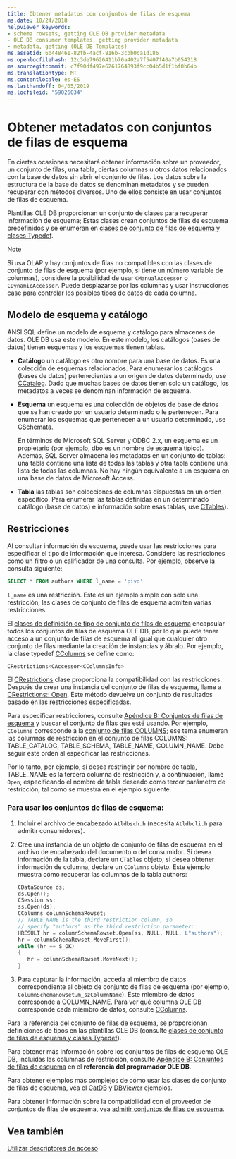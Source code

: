 ```yaml
---
title: Obtener metadatos con conjuntos de filas de esquema
ms.date: 10/24/2018
helpviewer_keywords:
- schema rowsets, getting OLE DB provider metadata
- OLE DB consumer templates, getting provider metadata
- metadata, getting (OLE DB Templates)
ms.assetid: 6b448461-82fb-4acf-816b-3cbb0ca1d186
ms.openlocfilehash: 12c3de79626411b76a402a7f5407f40a7b054318
ms.sourcegitcommit: c7f90df497e6261764893f9cc04b5d1f1bf0b64b
ms.translationtype: MT
ms.contentlocale: es-ES
ms.lasthandoff: 04/05/2019
ms.locfileid: "59026034"
---
```

# <a name="obtaining-metadata-with-schema-rowsets"></a>Obtener metadatos con conjuntos de filas de esquema

En ciertas ocasiones necesitará obtener información sobre un proveedor, un conjunto de filas, una tabla, ciertas columnas u otros datos relacionados con la base de datos sin abrir el conjunto de filas. Los datos sobre la estructura de la base de datos se denominan metadatos y se pueden recuperar con métodos diversos. Uno de ellos consiste en usar conjuntos de filas de esquema.

Plantillas OLE DB proporcionan un conjunto de clases para recuperar información de esquema; Estas clases crean conjuntos de filas de esquema predefinidos y se enumeran en [clases de conjunto de filas de esquema y clases Typedef](../../data/oledb/schema-rowset-classes-and-typedef-classes.md).

> [!NOTE]
> Si usa OLAP y hay conjuntos de filas no compatibles con las clases de conjunto de filas de esquema (por ejemplo, si tiene un número variable de columnas), considere la posibilidad de usar `CManualAccessor` o `CDynamicAccessor`. Puede desplazarse por las columnas y usar instrucciones case para controlar los posibles tipos de datos de cada columna.

## <a name="catalogschema-model"></a>Modelo de esquema y catálogo

ANSI SQL define un modelo de esquema y catálogo para almacenes de datos. OLE DB usa este modelo. En este modelo, los catálogos (bases de datos) tienen esquemas y los esquemas tienen tablas.

- **Catálogo** un catálogo es otro nombre para una base de datos. Es una colección de esquemas relacionados. Para enumerar los catálogos (bases de datos) pertenecientes a un origen de datos determinado, use [CCatalog](../../data/oledb/ccatalogs-ccataloginfo.md). Dado que muchas bases de datos tienen solo un catálogo, los metadatos a veces se denominan información de esquema.

- **Esquema** un esquema es una colección de objetos de base de datos que se han creado por un usuario determinado o le pertenecen. Para enumerar los esquemas que pertenecen a un usuario determinado, use [CSchemata](../../data/oledb/cschemata-cschematainfo.md).

   En términos de Microsoft SQL Server y ODBC 2.x, un esquema es un propietario (por ejemplo, dbo es un nombre de esquema típico). Además, SQL Server almacena los metadatos en un conjunto de tablas: una tabla contiene una lista de todas las tablas y otra tabla contiene una lista de todas las columnas. No hay ningún equivalente a un esquema en una base de datos de Microsoft Access.

- **Tabla** las tablas son colecciones de columnas dispuestas en un orden específico. Para enumerar las tablas definidas en un determinado catálogo (base de datos) e información sobre esas tablas, use [CTables](../../data/oledb/ctables-ctableinfo.md)).

## <a name="restrictions"></a>Restricciones

Al consultar información de esquema, puede usar las restricciones para especificar el tipo de información que interesa. Considere las restricciones como un filtro o un calificador de una consulta. Por ejemplo, observe la consulta siguiente:

```sql
SELECT * FROM authors WHERE l_name = 'pivo'
```

`l_name` es una restricción. Este es un ejemplo simple con solo una restricción; las clases de conjunto de filas de esquema admiten varias restricciones.

El [clases de definición de tipo de conjunto de filas de esquema](../../data/oledb/schema-rowset-classes-and-typedef-classes.md) encapsular todos los conjuntos de filas de esquema OLE DB, por lo que puede tener acceso a un conjunto de filas de esquema al igual que cualquier otro conjunto de filas mediante la creación de instancias y ábralo. Por ejemplo, la clase typedef [CColumns](../../data/oledb/ccolumns-ccolumnsinfo.md) se define como:

```cpp
CRestrictions<CAccessor<CColumnsInfo>
```

El [CRestrictions](../../data/oledb/crestrictions-class.md) clase proporciona la compatibilidad con las restricciones. Después de crear una instancia del conjunto de filas de esquema, llame a [CRestrictions:: Open](../../data/oledb/crestrictions-open.md). Este método devuelve un conjunto de resultados basado en las restricciones especificadas.

Para especificar restricciones, consulte [Apéndice B: Conjuntos de filas de esquema](/previous-versions/windows/desktop/ms712921(v=vs.85)) y buscar el conjunto de filas que esté usando. Por ejemplo, `CColumns` corresponde a la [conjunto de filas COLUMNS](/previous-versions/windows/desktop/ms723052(v=vs.85)); ese tema enumeran las columnas de restricción en el conjunto de filas COLUMNS: TABLE_CATALOG, TABLE_SCHEMA, TABLE_NAME, COLUMN_NAME. Debe seguir este orden al especificar las restricciones.

Por lo tanto, por ejemplo, si desea restringir por nombre de tabla, TABLE_NAME es la tercera columna de restricción y, a continuación, llame `Open`, especificando el nombre de tabla deseado como tercer parámetro de restricción, tal como se muestra en el ejemplo siguiente.

### <a name="to-use-schema-rowsets"></a>Para usar los conjuntos de filas de esquema:

1. Incluir el archivo de encabezado `Atldbsch.h` (necesita `Atldbcli.h` para admitir consumidores).

1. Cree una instancia de un objeto de conjunto de filas de esquema en el archivo de encabezado del documento o del consumidor. Si desea información de la tabla, declare un `CTables` objeto; si desea obtener información de columna, declare un `CColumns` objeto. Este ejemplo muestra cómo recuperar las columnas de la tabla authors:

    ```cpp
    CDataSource ds;
    ds.Open();
    CSession ss;
    ss.Open(ds);
    CColumns columnSchemaRowset;
    // TABLE_NAME is the third restriction column, so
    // specify "authors" as the third restriction parameter:
    HRESULT hr = columnSchemaRowset.Open(ss, NULL, NULL, L"authors");
    hr = columnSchemaRowset.MoveFirst();
    while (hr == S_OK)
    {
       hr = columnSchemaRowset.MoveNext();
    }
    ```

1. Para capturar la información, acceda al miembro de datos correspondiente al objeto de conjunto de filas de esquema (por ejemplo, `ColumnSchemaRowset.m_szColumnName`). Este miembro de datos corresponde a COLUMN_NAME. Para ver qué columna OLE DB corresponde cada miembro de datos, consulte [CColumns](../../data/oledb/ccolumns-ccolumnsinfo.md).

Para la referencia del conjunto de filas de esquema, se proporcionan definiciones de tipos en las plantillas OLE DB (consulte [clases de conjunto de filas de esquema y clases Typedef](../../data/oledb/schema-rowset-classes-and-typedef-classes.md)).

Para obtener más información sobre los conjuntos de filas de esquema OLE DB, incluidas las columnas de restricción, consulte [Apéndice B: Conjuntos de filas de esquema](/previous-versions/windows/desktop/ms712921(v=vs.85)) en el **referencia del programador OLE DB**.

Para obtener ejemplos más complejos de cómo usar las clases de conjunto de filas de esquema, vea el [CatDB](https://github.com/Microsoft/VCSamples) y [DBViewer](https://github.com/Microsoft/VCSamples) ejemplos.

Para obtener información sobre la compatibilidad con el proveedor de conjuntos de filas de esquema, vea [admitir conjuntos de filas de esquema](../../data/oledb/supporting-schema-rowsets.md).

## <a name="see-also"></a>Vea también

[Utilizar descriptores de acceso](../../data/oledb/using-accessors.md)